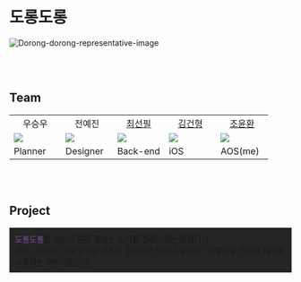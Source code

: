 # 도롱도롱

![Dorong-dorong-representative-image](https://user-images.githubusercontent.com/78298663/204236419-36dee6a8-ecd8-4b5c-b413-d02de45c492d.jpeg)

<br/><br/>

## Team

<div style="font-weight : bold" width="98%" align="left" >
    <table>
        <tr align="center">
            <td>
                우승우
            </td>
            <td>
                전예진
            </td>
            <td>
                <a href="https://github.com/ChoiSunPil" target="_blank">최선필</a>
            </td>
            <td>
                <a href="https://github.com/GeonHyeongKim" target="_blank">김건형</a>
            </td>
            <td>
                <a href="https://github.com/younhwan97" target="_blank">조윤환</a>
            </td>
        </tr align="center">
            <td width="20%">
                <img src="https://user-images.githubusercontent.com/78298663/204240407-dc36355e-7165-48de-8d3c-fccbb1e2af61.png">
            </td>
            <td width="20%">
                <img src="https://user-images.githubusercontent.com/78298663/204240525-dad3fe0d-4309-428c-aca2-3cfc263ba581.png">
            </td>
            <td width="20%">
                <img src="https://user-images.githubusercontent.com/78298663/204240534-28b36f67-23c8-4cae-8a86-5b504bf1791c.png">
            </td>
            <td width="20%">
                <img src="https://user-images.githubusercontent.com/78298663/204240519-09e15e6a-5849-40e5-9b03-8770c3dc0d00.png">
            </td>
            <td width="20%">
                <img src="https://user-images.githubusercontent.com/78298663/204240319-61c46931-7b4f-439f-8983-876726005cfe.png">
            </td>
        <tr>
        </tr>
        <tr>
            <td>
                Planner
            </td>
            <td>
                Designer
            </td>
            <td>
                Back-end
            </td>
            <td>
                iOS
            </td>
            <td>
                AOS(me)
            </td>
        </tr>
    </table>
</div>

<br><br>

## Project

<div style="background-color:#242424; padding:10px">
    <span style="color:#7F4FA2">도롱도롱</span>은 아이가 곤히 잠자는 소리를 연상시키는 말입니다. <br/>
    기존 고전적인 교육방식인 퀴즈와 강의에서 벗어나 오로지 <span style="font-weight : bold">‘소리’</span>만을 이용해 태아를 교육하는 서비스입니다
</div>



<!-- 7F4FA2 -->